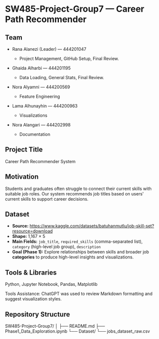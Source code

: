 # SW485-Project-Group7 — Career Path Recommender

## Team
* Rana Alanezi (Leader) — 444201047
  * Project Management, GitHub Setup, Final Review.

* Ghaida Alharbi — 444201195
  * Data Loading, General Stats, Final Review.

* Nora Alyamni — 444200569
  * Feature Engineering

* Lama Alhunayhin — 444200963
  * Visualizations

* Nora Alangari — 444202998
  * Documentation

## Project Title
Career Path Recommender System

## Motivation
Students and graduates often struggle to connect their current skills with suitable job roles.
Our system recommends job titles based on users' current skills to support career decisions.

## Dataset
- **Source:** https://www.kaggle.com/datasets/batuhanmutlu/job-skill-set?resource=download
- **Shape:** 1,167 × 5
- **Main Fields:** `job_title`, `required_skills` (comma-separated list), `category` (high-level job group), `description`
- **Goal (Phase 1):** Explore relationships between skills and broader job **categories** to produce high-level insights and visualizations.

## Tools & Libraries
Python, Jupyter Notebook, Pandas, Matplotlib

Tools Assistance:
ChatGPT was used to review Markdown formatting and suggest visualization styles.

## Repository Structure

SW485-Project-Group7/
│
├── README.md
├── Phase1_Data_Exploration.ipynb
└── Dataset/
    └── jobs_dataset_raw.csv

